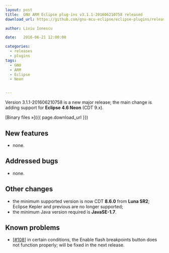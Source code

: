 ```yaml
---
layout: post
title:  GNU ARM Eclipse plug-ins v3.1.1-201606210758 released
download_url: https://github.com/gnu-mcu-eclipse/eclipse-plugins/releases/tag/v3.1.1-201606210758

author: Liviu Ionescu

date:   2016-06-21 12:00:00

categories:
  - releases
  - plugins
tags:
  - GNU
  - ARM
  - Eclipse
  - Neon


---
```


Version 3.1.1-201606210758 is a new major release; the main change is adding support for **Eclipse 4.6 Neon** (CDT 9.x).

[Binary files »]({{ page.download_url }})

## New features

* none.

## Addressed bugs

* none.

## Other changes

* the minimum supported version is now CDT **8.6.0** from **Luna SR2**; Eclipse Kepler and previous are no longer supported;
* the minimum Java version required is **JavaSE-1.7**.

## Known problems

* [[#108](https://github.com/gnu-mcu-eclipse/eclipse-plugins/issues/108)] in certain conditions, the Enable flash breakpoints button does not function properly; will be fixed in the next release.
